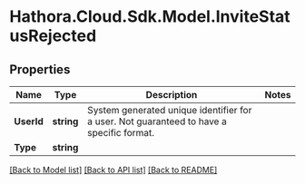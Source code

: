 # Hathora.Cloud.Sdk.Model.InviteStatusRejected

## Properties

Name | Type | Description | Notes
------------ | ------------- | ------------- | -------------
**UserId** | **string** | System generated unique identifier for a user. Not guaranteed to have a specific format. | 
**Type** | **string** |  | 

[[Back to Model list]](../README.md#documentation-for-models) [[Back to API list]](../README.md#documentation-for-api-endpoints) [[Back to README]](../README.md)

